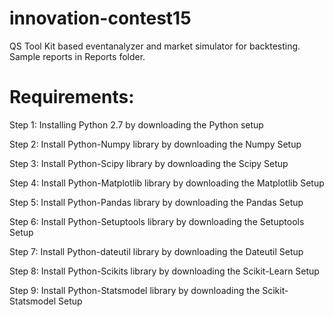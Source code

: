 # innovation-contest15

QS Tool Kit based eventanalyzer and market simulator for backtesting. Sample reports in Reports folder.

# Requirements:

Step 1: Installing Python 2.7 by downloading the Python setup

Step 2: Install Python-Numpy library by downloading the Numpy Setup

Step 3: Install Python-Scipy library by downloading the Scipy Setup

Step 4: Install Python-Matplotlib library by downloading the Matplotlib Setup

Step 5: Install Python-Pandas library by downloading the Pandas Setup

Step 6: Install Python-Setuptools library by downloading the Setuptools Setup

Step 7: Install Python-dateutil library by downloading the Dateutil Setup

Step 8: Install Python-Scikits library by downloading the Scikit-Learn Setup

Step 9: Install Python-Statsmodel library by downloading the Scikit-Statsmodel Setup
